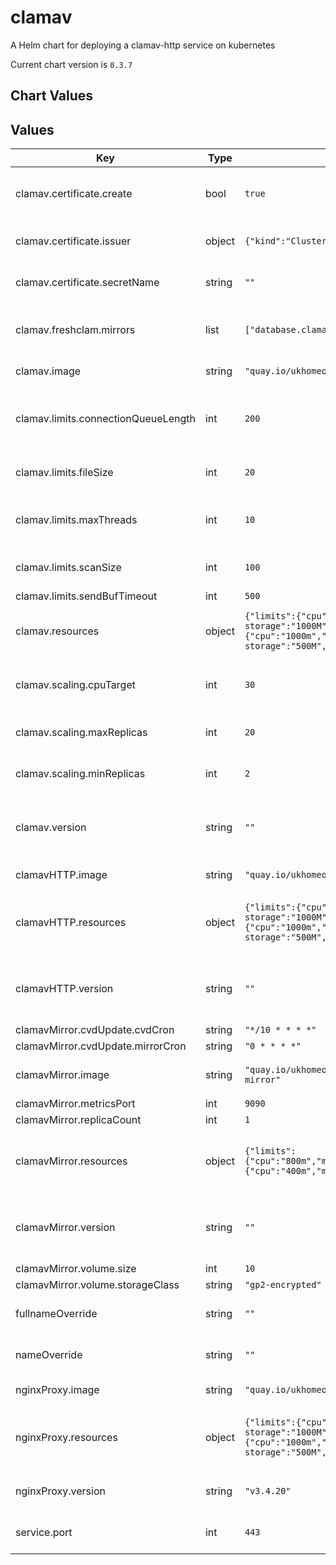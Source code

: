 clamav
======
A Helm chart for deploying a clamav-http service on kubernetes

Current chart version is `0.3.7`

## Chart Values

## Values

| Key | Type | Default | Description |
|-----|------|---------|-------------|
| clamav.certificate.create | bool | `true` | Should a certificate be created for the clamav service |
| clamav.certificate.issuer | object | `{"kind":"ClusterIssuer","name":"platform-ca"}` | The issuer to use when creating a certificate |
| clamav.certificate.secretName | string | `""` | Override the default certificate secret name |
| clamav.freshclam.mirrors | list | `["database.clamav.net"]` | A list of clamav mirrors to be used by the clamav service |
| clamav.image | string | `"quay.io/ukhomeofficedigital/acp-clamav"` | The clamav docker image |
| clamav.limits.connectionQueueLength | int | `200` | Maximum length the queue of pending connections may grow to |
| clamav.limits.fileSize | int | `20` | The largest file size scanable by clamav, in MB |
| clamav.limits.maxThreads | int | `10` | Maximum number of threads running at the same time. |
| clamav.limits.scanSize | int | `100` | The largest scan size permitted in clamav, in MB |
| clamav.limits.sendBufTimeout | int | `500` |  |
| clamav.resources | object | `{"limits":{"cpu":"1500m","ephemeral-storage":"1000M","memory":"3000M"},"requests":{"cpu":"1000m","ephemeral-storage":"500M","memory":"2000M"}}` | The resource requests and limits for the clamav service |
| clamav.scaling.cpuTarget | int | `30` | The target cpu usage percentage for clamav |
| clamav.scaling.maxReplicas | int | `20` | The maximum number of clamav replicas |
| clamav.scaling.minReplicas | int | `2` | The minumum number of clamav replicas |
| clamav.version | string | `""` | The clamav docker image version - defaults to .Chart.appVersion |
| clamavHTTP.image | string | `"quay.io/ukhomeofficedigital/acp-clamav-http"` | The clamav-http docker image |
| clamavHTTP.resources | object | `{"limits":{"cpu":"1500m","ephemeral-storage":"1000M","memory":"3000M"},"requests":{"cpu":"1000m","ephemeral-storage":"500M","memory":"2000M"}}` | The resource requests and limits for the clamav-http service |
| clamavHTTP.version | string | `""` | The clamav-http docker image version - defaults to .Chart.appVersion |
| clamavMirror.cvdUpdate.cvdCron | string | `"*/10 * * * *"` |  |
| clamavMirror.cvdUpdate.mirrorCron | string | `"0 * * * *"` |  |
| clamavMirror.image | string | `"quay.io/ukhomeofficedigital/acp-clamav-mirror"` | The clamav-mirror docker image |
| clamavMirror.metricsPort | int | `9090` |  |
| clamavMirror.replicaCount | int | `1` |  |
| clamavMirror.resources | object | `{"limits":{"cpu":"800m","memory":"2000M"},"requests":{"cpu":"400m","memory":"1000M"}}` | The resource requests and limits for the clamav-http service |
| clamavMirror.version | string | `""` | The clamav-mirror docker image version - defaults to .Chart.appVersion |
| clamavMirror.volume.size | int | `10` |  |
| clamavMirror.volume.storageClass | string | `"gp2-encrypted"` |  |
| fullnameOverride | string | `""` | override the full name of the clamav chart |
| nameOverride | string | `""` | override the name of the clamav chart |
| nginxProxy.image | string | `"quay.io/ukhomeofficedigital/nginx-proxy"` | The nginx proxy docker image |
| nginxProxy.resources | object | `{"limits":{"cpu":"1500m","ephemeral-storage":"1000M","memory":"3000M"},"requests":{"cpu":"1000m","ephemeral-storage":"500M","memory":"2000M"}}` | The resource requests and limits for the nginx proxy service |
| nginxProxy.version | string | `"v3.4.20"` | The nginx proxy docker image version |
| service.port | int | `443` | The port to be used by the clamav service |